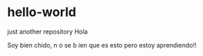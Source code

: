 # hello-world
just another repository
Hola

Soy bien chido, n o se b ien que es esto pero estoy aprendiendo!!
